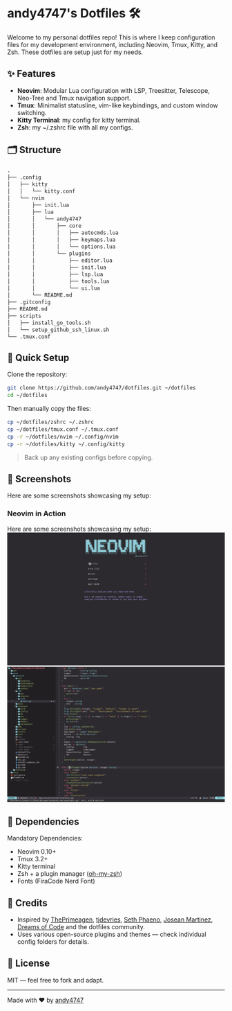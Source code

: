 # andy4747's Dotfiles 🛠️

Welcome to my personal dotfiles repo! This is where I keep configuration files for my development environment, including Neovim, Tmux, Kitty, and Zsh. These dotfiles are setup just for my needs.

## ✨ Features

- **Neovim**: Modular Lua configuration with LSP, Treesitter, Telescope, Neo-Tree and Tmux navigation support.
- **Tmux**: Minimalist statusline, vim-like keybindings, and custom window switching.
- **Kitty Terminal**: my config for kitty terminal.
- **Zsh**: my ~/.zshrc file with all my configs.

## 🗂 Structure

```
.
├── .config
│   ├── kitty
│   │   └── kitty.conf
│   └── nvim
│       ├── init.lua
│       ├── lua
│       │   └── andy4747
│       │       ├── core
│       │       │   ├── autocmds.lua
│       │       │   ├── keymaps.lua
│       │       │   └── options.lua
│       │       └── plugins
│       │           ├── editor.lua
│       │           ├── init.lua
│       │           ├── lsp.lua
│       │           ├── tools.lua
│       │           └── ui.lua
│       └── README.md
├── .gitconfig
├── README.md
├── scripts
│   ├── install_go_tools.sh
│   └── setup_github_ssh_linux.sh
└── .tmux.conf
```

## 🚀 Quick Setup

Clone the repository:

```bash
git clone https://github.com/andy4747/dotfiles.git ~/dotfiles
cd ~/dotfiles
```

Then manually copy the files:

```bash
cp ~/dotfiles/zshrc ~/.zshrc
cp ~/dotfiles/tmux.conf ~/.tmux.conf
cp -r ~/dotfiles/nvim ~/.config/nvim
cp -r ~/dotfiles/kitty ~/.config/kitty
```

> Back up any existing configs before copying.

## 📸 Screenshots

Here are some screenshots showcasing my setup:

### Neovim in Action
Here are some screenshots showcasing my setup:
![Neovim](./docs/ss/neovim.png)
![Neovim](./docs/ss/neovim_source.png)

## 🔧 Dependencies

Mandatory Dependencies:

- Neovim 0.10+
- Tmux 3.2+
- Kitty terminal
- Zsh + a plugin manager ([oh-my-zsh](https://ohmyz.sh/))
- Fonts (FiraCode Nerd Font)

## 🙌 Credits

- Inspired by [ThePrimeagen](https://github.com/ThePrimeagen), [tjdevries](https://github.com/tjdevries), [
Seth Phaeno](https://www.youtube.com/@sethyedw), [Josean Martinez](https://www.youtube.com/@joseanmartinez), [Dreams of Code](https://www.youtube.com/@dreamsofcode) and the dotfiles community.
- Uses various open-source plugins and themes — check individual config folders for details.

## 📝 License

MIT — feel free to fork and adapt.

---

Made with ❤️ by [andy4747](https://codeangel.tech)
